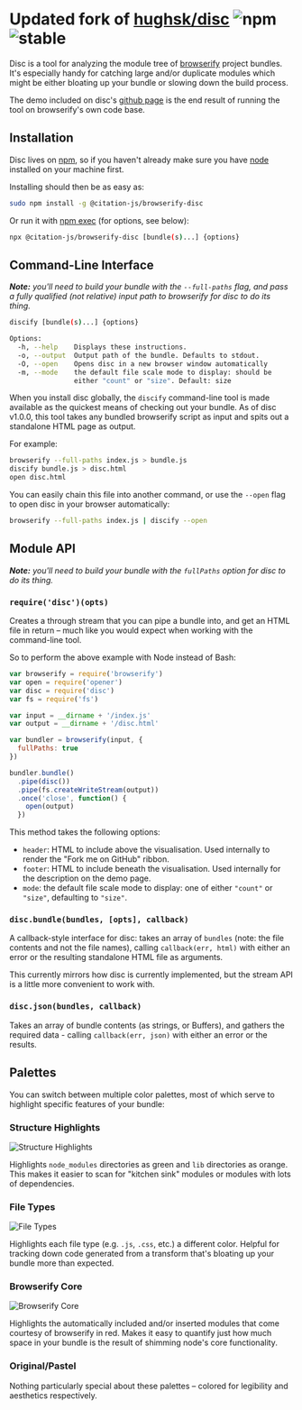 # Updated fork of [hughsk/disc]() ![npm](http://img.shields.io/npm/dm/@citation-js/browserify-disc.svg) ![stable](http://img.shields.io/badge/stability-stable-green.svg)

Disc is a tool for analyzing the module tree of
[browserify](http://browserify.org) project bundles. It's especially handy
for catching large and/or duplicate modules which might be either bloating up
your bundle or slowing down the build process.

The demo included on disc's [github page](http://citation-js.github.io/browserify-disc)
is the end result of running the tool on browserify's own code base.

## Installation ##

Disc lives on [npm](http://npmjs.org/package/npm), so if you haven't already
make sure you have [node](http://nodejs.org/) installed on your machine first.

Installing should then be as easy as:

``` bash
sudo npm install -g @citation-js/browserify-disc
```

Or run it with [npm exec](https://docs.npmjs.com/cli/v7/commands/npm-exec/) (for options, see below):

```bash
npx @citation-js/browserify-disc [bundle(s)...] {options}
```

## Command-Line Interface ##

***Note:*** *you'll need to build your bundle with the `--full-paths` flag, 
and pass a fully qualified (not relative) input path to browserify
for disc to do its thing.*

``` bash
discify [bundle(s)...] {options}

Options:
  -h, --help    Displays these instructions.
  -o, --output  Output path of the bundle. Defaults to stdout.
  -O, --open    Opens disc in a new browser window automatically
  -m, --mode    the default file scale mode to display: should be
                either "count" or "size". Default: size
```

When you install disc globally, the `discify` command-line tool is made
available as the quickest means of checking out your bundle. As of disc v1.0.0,
this tool takes any bundled browserify script as input and spits out a
standalone HTML page as output.

For example:

``` bash
browserify --full-paths index.js > bundle.js
discify bundle.js > disc.html
open disc.html
```

You can easily chain this file into another command, or use the `--open`
flag to open disc in your browser automatically:

``` bash
browserify --full-paths index.js | discify --open
```

## Module API ##

***Note:*** *you'll need to build your bundle with the `fullPaths` option
for disc to do its thing.*

### `require('disc')(opts)` ###

Creates a through stream that you can pipe a bundle into, and get an HTML file
in return – much like you would expect when working with the command-line tool.

So to perform the above example with Node instead of Bash:

``` javascript
var browserify = require('browserify')
var open = require('opener')
var disc = require('disc')
var fs = require('fs')

var input = __dirname + '/index.js'
var output = __dirname + '/disc.html'

var bundler = browserify(input, {
  fullPaths: true
})

bundler.bundle()
  .pipe(disc())
  .pipe(fs.createWriteStream(output))
  .once('close', function() {
    open(output)
  })
```

This method takes the following options:

* `header`: HTML to include above the visualisation. Used internally to render
  the "Fork me on GitHub" ribbon.
* `footer`: HTML to include beneath the visualisation. Used internally for the
  description on the demo page.
* `mode`: the default file scale mode to display: one of either `"count"` or
  `"size"`, defaulting to `"size"`.

### `disc.bundle(bundles, [opts], callback)` ###

A callback-style interface for disc: takes an array of `bundles` (note: the
file contents and not the file names), calling `callback(err, html)` with
either an error or the resulting standalone HTML file as arguments.

This currently mirrors how disc is currently implemented, but the stream API is
a little more convenient to work with.

### `disc.json(bundles, callback)` ###

Takes an array of bundle contents (as strings, or Buffers), and gathers the
required data - calling `callback(err, json)` with either an error or the
results.

## Palettes ##

You can switch between multiple color palettes, most of which serve to highlight
specific features of your bundle:

### Structure Highlights ###

![Structure Highlights](http://i.imgur.com/LO6Gio3.png)

Highlights `node_modules` directories as green and `lib` directories as orange.
This makes it easier to scan for "kitchen sink" modules or modules with lots of
dependencies.

### File Types ###

![File Types](http://i.imgur.com/A8zDrbN.png)

Highlights each file type (e.g. `.js`, `.css`, etc.) a different color. Helpful
for tracking down code generated from a transform that's bloating up your bundle
more than expected.

### Browserify Core ###

![Browserify Core](http://i.imgur.com/AtiKgwR.png)

Highlights the automatically included and/or inserted modules that come courtesy
of browserify in red. Makes it easy to quantify just how much space in your
bundle is the result of shimming node's core functionality.

### Original/Pastel ###

Nothing particularly special about these palettes – colored for legibility and
aesthetics respectively.
